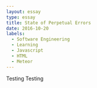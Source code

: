 ```yaml
---
layout: essay
type: essay
title: State of Perpetual Errors
date: 2016-10-20
labels:
  - Software Engineering
  - Learning
  - Javascript
  - HTML
  - Meteor
---
```


Testing Testing
